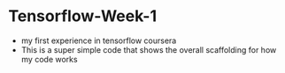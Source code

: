 # Tensorflow-Week-1
* my first experience in tensorflow coursera
* This is a super simple code that shows the overall scaffolding for how my code works
